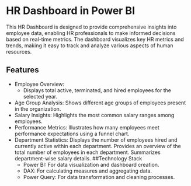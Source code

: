 # HR Dashboard in Power BI
This HR Dashboard is designed to provide comprehensive insights into employee data, enabling HR professionals to make informed decisions based on real-time metrics. The dashboard visualizes key HR metrics and trends, making it easy to track and analyze various aspects of human resources.

## Features
* Employee Overview:
   * Displays total active, terminated, and hired employees for the selected year.
* Age Group Analysis:
   Shows different age groups of employees present in the organization.
* Salary Insights:
   Highlights the most common salary ranges among employees.
* Performance Metrics:
   Illustrates how many employees meet performance expectations using a funnel chart.
* Department Statistics:
   Displays the number of employees hired and currently active within each department.
   Provides an overview of the total number of employees in each department.
   Summarizes department-wise salary details.
##Technology Stack
  * Power BI: For data visualization and dashboard creation.
  * DAX: For calculating measures and aggregating data.
  * Power Query: For data transformation and cleaning processes.
